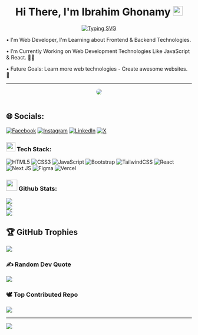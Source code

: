 <h1 align="center">Hi There, I'm Ibrahim Ghonamy <img src="https://media.giphy.com/media/hvRJCLFzcasrR4ia7z/giphy.gif" width="26" /></h1>
<div align="center">
   <a href="https://git.io/typing-svg"><img src="https://readme-typing-svg.demolab.com?font=Fira+Code&size=22&duration=4993&pause=1000&width=500&lines=Frontend+Developer||CS+Student" alt="Typing SVG" /></a>
</div>
<p>• I'm Web Developer, I'm Learning about Frontend & Backend Technologies.</p>
<p>• I’m Currently Working on Web Development Technologies Like JavaScript & React. 👨‍💻</p>
<p>• Future Goals: Learn more web technologies - Create awesome websites. 🎯</p>

------------------------
<div align="center" >
<img style="border-radius: 10px" src="https://media.giphy.com/media/ZVik7pBtu9dNS/giphy.gif">
</div>
<br />

## 🌐 Socials:
[![Facebook](https://img.shields.io/badge/Facebook-%231877F2.svg?logo=Facebook&logoColor=white)](https://www.facebook.com/ibrahem.benghonamy)
[![Instagram](https://img.shields.io/badge/Instagram-%23E4405F.svg?logo=Instagram&logoColor=white)](https://www.instagram.com/ebrahim_ghonamy/)
[![LinkedIn](https://img.shields.io/badge/LinkedIn-%230077B5.svg?logo=linkedin&logoColor=white)](https://linkedin.com/in/ibrahim-ghonamy)
[![X](https://img.shields.io/badge/X-black.svg?logo=X&logoColor=white)](https://x.com/BenGhonamy)

<h3>
   <img src="https://media2.giphy.com/media/QssGEmpkyEOhBCb7e1/giphy.gif?cid=ecf05e47a0n3gi1bfqntqmob8g9aid1oyj2wr3ds3mg700bl&rid=giphy.gif" width="25">
   Tech Stack:
</h3> 


![HTML5](https://img.shields.io/badge/html5-%23E34F26.svg?style=plastic&logo=html5&logoColor=white)
![CSS3](https://img.shields.io/badge/css3-%231572B6.svg?style=plastic&logo=css3&logoColor=white)
![JavaScript](https://img.shields.io/badge/javascript-%23323330.svg?style=plastic&logo=javascript&logoColor=%23F7DF1E)
![Bootstrap](https://img.shields.io/badge/bootstrap-%238511FA.svg?style=plastic&logo=bootstrap&logoColor=white)
![TailwindCSS](https://img.shields.io/badge/tailwindcss-%2338B2AC.svg?style=plastic&logo=tailwind-css&logoColor=white)
![React](https://img.shields.io/badge/react-%2320232a.svg?style=plastic&logo=react&logoColor=%2361DAFB)
![Next JS](https://img.shields.io/badge/Next-black?style=plastic&logo=next.js&logoColor=white)
![Figma](https://img.shields.io/badge/figma-%23F24E1E.svg?style=plastic&logo=figma&logoColor=white)
![Vercel](https://img.shields.io/badge/vercel-%23000000.svg?style=plastic&logo=vercel&logoColor=white)

<h3>
  <img src="https://i.pinimg.com/originals/65/c4/f4/65c4f452571be1261e9c623f7da488ac.gif" width="30"> 
  Github Stats:
</h3>


![](https://github-readme-stats.vercel.app/api?username=Ghonamy&theme=shadow_red&hide_border=false&include_all_commits=true&count_private=true)<br/>
![](https://github-readme-streak-stats.herokuapp.com/?user=Ghonamy&theme=shadow_red&hide_border=false)<br/>
![](https://github-readme-stats.vercel.app/api/top-langs/?username=Ghonamy&theme=shadow_red&hide_border=false&include_all_commits=true&count_private=true&layout=compact)

## 🏆 GitHub Trophies
![](https://github-profile-trophy.vercel.app/?username=Ghonamy&theme=radical&no-frame=false&no-bg=true&margin-w=4)

### ✍️ Random Dev Quote
![](https://quotes-github-readme.vercel.app/api?type=horizontal&theme=radical)

### 🕊️ Top Contributed Repo
![](https://github-contributor-stats.vercel.app/api?username=Ghonamy&limit=5&theme=shadow_red&combine_all_yearly_contributions=true)

---
[![](https://visitcount.itsvg.in/api?id=Ghonamy&icon=0&color=0)](https://visitcount.itsvg.in)




